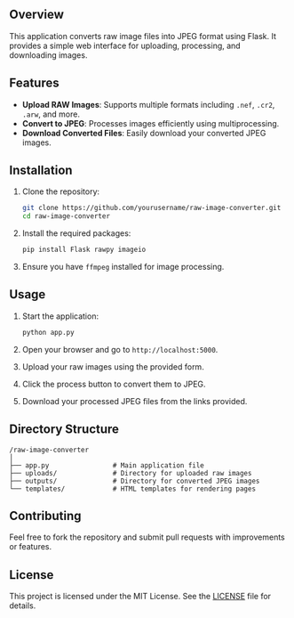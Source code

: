 ## Overview
This application converts raw image files into JPEG format using Flask. It provides a simple web interface for uploading, processing, and downloading images.

## Features
- **Upload RAW Images**: Supports multiple formats including `.nef`, `.cr2`, `.arw`, and more.
- **Convert to JPEG**: Processes images efficiently using multiprocessing.
- **Download Converted Files**: Easily download your converted JPEG images.

## Installation
1. Clone the repository:
   ```bash
   git clone https://github.com/yourusername/raw-image-converter.git
   cd raw-image-converter
   ```

2. Install the required packages:
   ```bash
   pip install Flask rawpy imageio
   ```

3. Ensure you have `ffmpeg` installed for image processing.

## Usage
1. Start the application:
   ```bash
   python app.py
   ```

2. Open your browser and go to `http://localhost:5000`.

3. Upload your raw images using the provided form.

4. Click the process button to convert them to JPEG.

5. Download your processed JPEG files from the links provided.

## Directory Structure
```
/raw-image-converter
│
├── app.py                # Main application file
├── uploads/              # Directory for uploaded raw images
├── outputs/              # Directory for converted JPEG images
└── templates/            # HTML templates for rendering pages
```

## Contributing
Feel free to fork the repository and submit pull requests with improvements or features.

## License
This project is licensed under the MIT License. See the [LICENSE](LICENSE) file for details.
